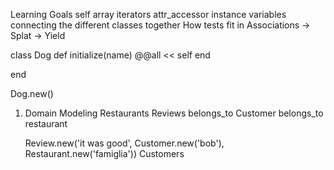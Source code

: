 Learning Goals
  self
  array iterators
  attr_accessor instance variables
  connecting the different classes together
  How tests fit in
  Associations ->
  Splat ->
  Yield


class Dog
  def initialize(name)
    @@all << self
  end

end

Dog.new()


1. Domain Modeling
  Restaurants
  Reviews
    belongs_to Customer
    belongs_to restaurant

    Review.new('it was good', Customer.new('bob'), Restaurant.new('famiglia'))
  Customers
